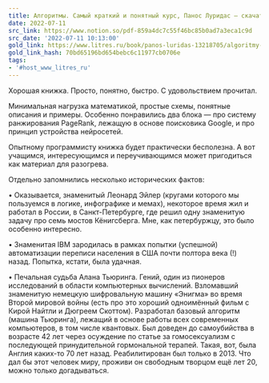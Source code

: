 ```yaml
---
title: Алгоритмы. Самый краткий и понятный курс, Панос Луридас – скачать pdf на ЛитРес
date: 2022-07-11
src_link: https://www.notion.so/pdf-859a4dc7c55f46bc85b0ad7a3eca1c9d
src_date: '2022-07-11 10:13:00'
gold_link: https://www.litres.ru/book/panos-luridas-13218705/algoritmy-samyy-kratkiy-i-ponyatnyy-kurs-67586637/
gold_link_hash: 70bd65196bd654bebc6c11977cb0706e
tags:
- '#host_www_litres_ru'
---
```


Хорошая книжка. Просто, понятно, быстро. С удовольствием прочитал.

Минимальная нагрузка математикой, простые схемы, понятные описания и примеры. Особенно понравились два блока — про систему ранжирования PageRank, лежащую в основе поисковика Google, и про принцип устройства нейросетей.

Опытному программисту книжка будет практически бесполезна. А вот учащимся, интересующимся и переучивающимся может пригодиться как материал для разогрева.

Отдельно запомнились несколько исторических фактов:

• Оказывается, знаменитый Леонард Эйлер (кругами которого мы пользуемся в логике, инфографике и мемах), некоторое время жил и работал в России, в Санкт-Петербурге, где решил одну знаменитую задачу про семь мостов Кёнигсберга. Мне, как петербуржцу, это было особенно интересно.

• Знаменитая IBM зародилась в рамках попытки (успешной) автоматизации переписи населения в США почти полтора века (!) назад. Попытка, кстати, была удачная.

• Печальная судьба Алана Тьюринга. Гений, один из пионеров исследований в области компьютерных вычислений. Взломавший знаменитую немецкую шифровальную машину «Энигма» во время Второй мировой войны (есть про это хороший одноимённый фильм с Кирой Найтли и Дюгреем Скоттом). Разработал базовый алгоритм (машина Тьюринга), лежащий в основе работы всех современных компьютеров, в том числе квантовых. Был доведен до самоубийства в возрасте 42 лет через осуждение по статье за гомосексуализм с последующей принудительной гормональной терапей. Такая, вот, была Англия каких-то 70 лет назад. Реабилитирован был только в 2013. Что дал бы этот человек миру, проживи он свободным творцом ещё лет 20, можно только догадываться.